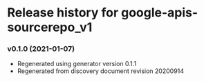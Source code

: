 # Release history for google-apis-sourcerepo_v1

### v0.1.0 (2021-01-07)

* Regenerated using generator version 0.1.1
* Regenerated from discovery document revision 20200914

